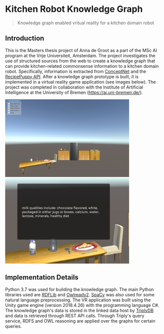 # Kitchen Robot Knowledge Graph
> Knowledge graph enabled vritual reality for a kitchen domain robot


## Introduction
This is the Masters thesis project of Anna de Groot as a part of the MSc AI program at the Vrije Universiteit, Amsterdam. The project investigates the use of structured sources from the web to create a knowledge graph that can provide kitchen-related commonsense information to a kitchen domain robot. Specifically, information is extracted from [ConceptNet](http://conceptnet.io/) and the [RecipePuppy API](http://www.recipepuppy.com/about/api/). After a knowledge graph prototype is built, it is implemented in a virtual reality game application (see images below). The project was completed in collaboration with the Institute of Artificial Intelligence at the University of Bremen (<https://ai.uni-bremen.de/>). 

<p float="left">
  <img src="./MR-App/game_scene.PNG" width="400">
  <img src="/MR-App/milk_qua.PNG" width="400" /> 
</p>

## Implementation Details
Python 3.7 was used for building the knowledge graph. The main Python libraries used are [RDFLib](https://rdflib.readthedocs.io/en/stable/) and [Owlready2](https://owlready2.readthedocs.io/en/latest/). [SpaCy](https://spacy.io/) was also used for some natural language preprocessing.
The VR application was built using the Unity game engine (version 2018.4.26) with the programming language C\#. The knowledge graph's data is stored in the linked data host by [TriplyDB](https://triplydb.com/) and data is retrieved through REST API calls. Through Triply's query service, RDFS and OWL reasoning are applied over the graphs for certain queries.  
